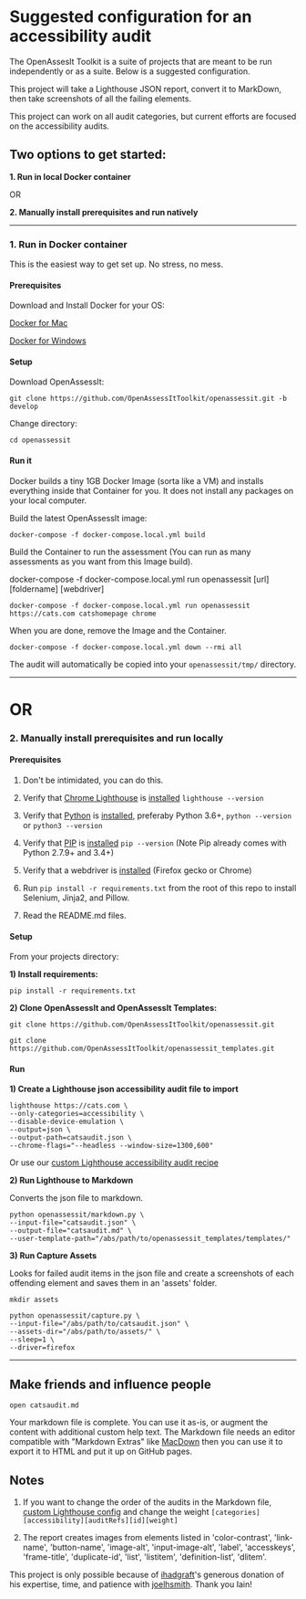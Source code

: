 # Suggested configuration for an accessibility audit
The OpenAssesIt Toolkit is a suite of projects that are meant to be run independently or as a suite. Below is a suggested configuration.

This project will take a Lighthouse JSON report, convert it to MarkDown, then take screenshots of all the failing elements.

This project can work on all audit categories, but current efforts are focused on the accessibility audits.

## Two options to get started:

__1. Run in local Docker container__

OR

__2. Manually install prerequisites and run natively__

---

### 1. Run in Docker container

This is the easiest way to get set up. No stress, no mess.

#### Prerequisites

Download and Install Docker for your OS:

[Docker for Mac](https://docs.docker.com/docker-for-mac/install/)

[Docker for Windows](https://docs.docker.com/docker-for-windows/install/)

#### Setup

Download OpenAssessIt:

```
git clone https://github.com/OpenAssessItToolkit/openassessit.git -b develop
```

Change directory:

```
cd openassessit
```

#### Run it

Docker builds a tiny 1GB Docker Image (sorta like a VM) and installs everything inside that Container for you. It does not install any packages on your local computer.

Build the latest OpenAssessIt image:

```
docker-compose -f docker-compose.local.yml build
```

Build the Container to run the assessment (You can run as many assessments as you want from this Image build).

docker-compose -f docker-compose.local.yml run openassessit [url] [foldername] [webdriver]

```
docker-compose -f docker-compose.local.yml run openassessit https://cats.com catshomepage chrome
```

When you are done, remove the Image and the Container.

```
docker-compose -f docker-compose.local.yml down --rmi all
```

The audit will automatically be copied into your `openassessit/tmp/` directory.


---

# OR

### 2. Manually install prerequisites and run locally

#### Prerequisites

1. Don't be intimidated, you can do this.

2. Verify that [Chrome Lighthouse](https://github.com/GoogleChrome/lighthouse/) is [installed](https://github.com/GoogleChrome/lighthouse#using-the-node-cli) `lighthouse --version`
3. Verify that [Python](https://www.python.org/) is [installed](https://realpython.com/installing-python/), preferaby Python 3.6+, `python --version` or `python3 --version`
4. Verify that [PIP](https://pypi.org/project/pip/) is [installed](https://www.makeuseof.com/tag/install-pip-for-python/) `pip --version` (Note Pip already comes with Python 2.7.9+ and 3.4+)
5. Verify that a webdriver is [installed](https://pypi.org/project/selenium/#drivers) (Firefox gecko or Chrome)
6. Run `pip install -r requirements.txt` from the root of this repo to install Selenium, Jinja2, and Pillow.
7. Read the README.md files.

#### Setup

From your projects directory:

__1) Install requirements:__

```
pip install -r requirements.txt
```

__2) Clone OpenAssessIt and OpenAssessIt Templates:__

```
git clone https://github.com/OpenAssessItToolkit/openassessit.git
```
```
git clone https://github.com/OpenAssessItToolkit/openassessit_templates.git
```

#### Run

__1) Create a Lighthouse json accessibility audit file to import__


```
lighthouse https://cats.com \
--only-categories=accessibility \
--disable-device-emulation \
--output=json \
--output-path=catsaudit.json \
--chrome-flags="--headless --window-size=1300,600"
```
Or use our [custom Lighthouse accessibility audit recipe](https://gist.github.com/joelhsmith/21bb103e987da65c67f6420488643380)

__2) Run Lighthouse to Markdown__

Converts the json file to markdown.

```
python openassessit/markdown.py \
--input-file="catsaudit.json" \
--output-file="catsaudit.md" \
--user-template-path="/abs/path/to/openassessit_templates/templates/"
```

__3) Run Capture Assets__

Looks for failed audit items in the json file and create a screenshots of each offending element and saves them in an 'assets' folder.

```
mkdir assets
```

```
python openassessit/capture.py \
--input-file="/abs/path/to/catsaudit.json" \
--assets-dir="/abs/path/to/assets/" \
--sleep=1 \
--driver=firefox
```


---

## Make friends and influence people


```
open catsaudit.md
```

Your markdown file is complete. You can use it as-is, or augment the content with additional custom help text. The Markdown file needs an editor compatible with "Markdown Extras" like [MacDown](https://macdown.uranusjr.com/) then you can use it to export it to HTML and put it up on GitHub pages.

## Notes

1. If you want to change the order of the audits in the Markdown file, [custom Lighthouse config](https://gist.github.com/joelhsmith/21bb103e987da65c67f6420488643380) and change the weight `[categories][accessibility][auditRefs][id][weight]`

2. The report creates images from elements listed in 'color-contrast', 'link-name', 'button-name', 'image-alt', 'input-image-alt', 'label', 'accesskeys', 'frame-title', 'duplicate-id', 'list', 'listitem', 'definition-list', 'dlitem'.

This project is only possible because of [ihadgraft](https://github.com/ihadgraft)'s generous donation of his expertise, time, and patience with [joelhsmith](https://github.com/joelhsmith).  Thank you Iain!

